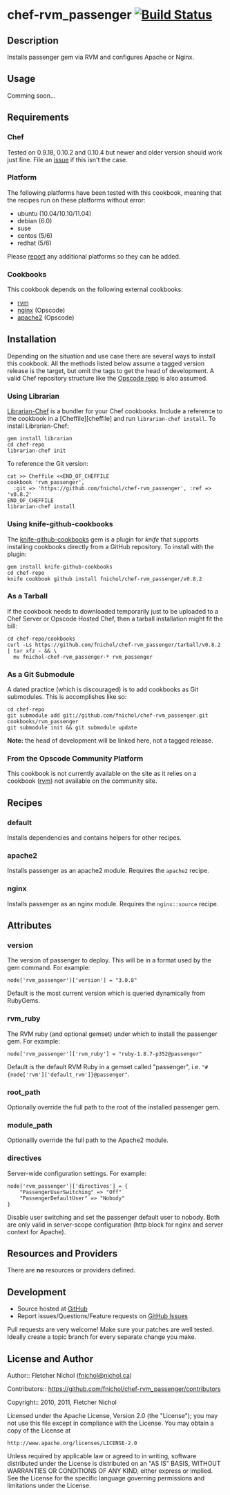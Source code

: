 # <a name="title"></a> chef-rvm_passenger [![Build Status](https://secure.travis-ci.org/fnichol/chef-rvm_passenger.png?branch=master)](http://travis-ci.org/fnichol/chef-rvm_passenger)

## <a name="description"></a> Description

Installs passenger gem via RVM and configures Apache or Nginx.

## <a name="usage"></a> Usage

Comming soon...

## <a name="requirements"></a> Requirements

### <a name="requirements-chef"></a> Chef

Tested on 0.9.18, 0.10.2 and 0.10.4 but newer and older version should work
just fine. File an [issue][issues] if this isn't the case.

### <a name="requirements-platform"></a> Platform

The following platforms have been tested with this cookbook, meaning that
the recipes run on these platforms without error:

* ubuntu (10.04/10.10/11.04)
* debian (6.0)
* suse
* centos (5/6)
* redhat (5/6)

Please [report][issues] any additional platforms so they can be added.

### <a name="requirements-cookbooks"></a> Cookbooks

This cookbook depends on the following external cookbooks:

* [rvm][rvm_cb]
* [nginx][nginx_cb] (Opscode)
* [apache2][apache2_cb] (Opscode)

## <a name="installation"></a> Installation

Depending on the situation and use case there are several ways to install
this cookbook. All the methods listed below assume a tagged version release
is the target, but omit the tags to get the head of development. A valid
Chef repository structure like the [Opscode repo][chef_repo] is also assumed.

### <a name="installation-librarian"></a> Using Librarian

[Librarian-Chef][librarian] is a bundler for your Chef cookbooks.
Include a reference to the cookbook in a [Cheffile][cheffile] and run
`librarian-chef install`. To install Librarian-Chef:

    gem install librarian
    cd chef-repo
    librarian-chef init

To reference the Git version:

    cat >> Cheffile <<END_OF_CHEFFILE
    cookbook 'rvm_passenger',
      :git => 'https://github.com/fnichol/chef-rvm_passenger', :ref => 'v0.8.2'
    END_OF_CHEFFILE
    librarian-chef install

### <a name="installation-kgc"></a> Using knife-github-cookbooks

The [knife-github-cookbooks][kgc] gem is a plugin for *knife* that supports
installing cookbooks directly from a GitHub repository. To install with the
plugin:

    gem install knife-github-cookbooks
    cd chef-repo
    knife cookbook github install fnichol/chef-rvm_passenger/v0.8.2

### <a name="installation-tarball"></a> As a Tarball

If the cookbook needs to downloaded temporarily just to be uploaded to a Chef
Server or Opscode Hosted Chef, then a tarball installation might fit the bill:

    cd chef-repo/cookbooks
    curl -Ls https://github.com/fnichol/chef-rvm_passenger/tarball/v0.8.2 | tar xfz - && \
      mv fnichol-chef-rvm_passenger-* rvm_passenger

### <a name="installation-gitsubmodule"></a> As a Git Submodule

A dated practice (which is discouraged) is to add cookbooks as Git
submodules. This is accomplishes like so:

    cd chef-repo
    git submodule add git://github.com/fnichol/chef-rvm_passenger.git cookbooks/rvm_passenger
    git submodule init && git submodule update

**Note:** the head of development will be linked here, not a tagged release.

### <a name="installation-platform"></a> From the Opscode Community Platform

This cookbook is not currently available on the site as it relies on a cookbook
([rvm][rvm_cb]) not available on the community site.

## <a name="recipes"></a> Recipes

### <a name="recipes-default"></a> default

Installs dependencies and contains helpers for other recipes.

### <a name="recipes-apache2"></a> apache2

Installs passenger as an apache2 module. Requires the `apache2` recipe.

### <a name="recipes-nginx"></a> nginx

Installs passenger as an nginx module. Requires the `nginx::source` recipe.

## <a name="attributes"></a> Attributes

### <a name="attributes-version"></a> version

The version of passenger to deploy. This will be in a format used by the gem
command. For example:

    node['rvm_passenger']['version'] = "3.0.8"

Default is the most current version which is queried dynamically from RubyGems.

### <a name="attributes-rvm-ruby"></a> rvm_ruby

The RVM ruby (and optional gemset) under which to install the passenger gem.
For example:

    node['rvm_passenger']['rvm_ruby'] = "ruby-1.8.7-p352@passenger"

Default is the default RVM Ruby in a gemset called "passenger", i.e.
`"#{node['rvm']['default_rvm']}@passenger"`.

### <a name="attributes-root-path"></a> root_path

Optionally override the full path to the root of the installed passenger gem.

### <a name="attributes-module-path"></a> module_path

Optionallly override the full path to the Apache2 module.

### <a name="attributes-directives"></a>directives

Server-wide configuration settings. For example:

    node['rvm_passenger']['directives'] = {
        "PassengerUserSwitching" => "Off"
        "PassengerDefaultUser" => "Nobody"
    }

Disable user switching and set the passenger default user to nobody. Both are only valid in server-scope configuration (http block for nginx and server context for Apache).

## <a name="lwrps"></a> Resources and Providers

There are **no** resources or providers defined.

## <a name="development"></a> Development

* Source hosted at [GitHub][repo]
* Report issues/Questions/Feature requests on [GitHub Issues][issues]

Pull requests are very welcome! Make sure your patches are well tested.
Ideally create a topic branch for every separate change you make.

## <a name="license"></a> License and Author

Author:: Fletcher Nichol (<fnichol@nichol.ca>)

Contributors:: https://github.com/fnichol/chef-rvm_passenger/contributors

Copyright:: 2010, 2011, Fletcher Nichol

Licensed under the Apache License, Version 2.0 (the "License");
you may not use this file except in compliance with the License.
You may obtain a copy of the License at

    http://www.apache.org/licenses/LICENSE-2.0

Unless required by applicable law or agreed to in writing, software
distributed under the License is distributed on an "AS IS" BASIS,
WITHOUT WARRANTIES OR CONDITIONS OF ANY KIND, either express or implied.
See the License for the specific language governing permissions and
limitations under the License.

[apache2_cb]:   http://community.opscode.com/cookbooks/apache2
[chef_repo]:    https://github.com/opscode/chef-repo
[kgc]:          https://github.com/websterclay/knife-github-cookbooks#readme
[librarian]:    https://github.com/applicationsonline/librarian#readme
[nginx_cb]:     http://community.opscode.com/cookbooks/nginx
[rvm_cb]:       https://github.com/fnichol/chef-rvm

[repo]:         https://github.com/fnichol/chef-rvm_passenger
[issues]:       https://github.com/fnichol/chef-rvm_passenger/issues
